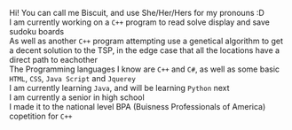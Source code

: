 Hi! You can call me Biscuit, and use She/Her/Hers for my pronouns :D <br>
I am currently working on a <code>C++</code> program to read solve display and save sudoku boards <br>
As well as another <code>C++</code> program attempting use a genetical algorithm to get a decent solution to the TSP, in the edge case that all the locations have a direct path to eachother <br>
The Programming languages I know are <code>C++</code> and <code>C#</code>, as well as some basic <code>HTML</code>, <code>CSS</code>, <code>Java Script</code> and <code>Jquerey</code> <br>
I am currently learning <code>Java</code>, and will be learning <code>Python</code> next <br>
I am currently a senior in high school <br>
I made it to the national level BPA (Buisness Professionals of America) copetition for <code>C++</code><br>

<!--
**Actually-Im-A-Biscuit/Actually-Im-A-Biscuit** is a ✨ _special_ ✨ repository because its `README.md` (this file) appears on your GitHub profile.

Here are some ideas to get you started:

- 🔭 I’m currently working on ...
- 🌱 I’m currently learning ...
- 👯 I’m looking to collaborate on ...
- 🤔 I’m looking for help with ...
- 💬 Ask me about ...
- 📫 How to reach me: ...
- 😄 Pronouns: ...
- ⚡ Fun fact: ...
-->

